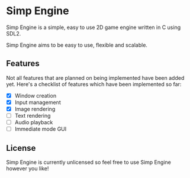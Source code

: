 # Simp Engine

Simp Engine is a simple, easy to use 2D game engine written in C using SDL2.

Simp Engine aims to be easy to use, flexible and scalable.

## Features

Not all features that are planned on being implemented have been added yet. Here's a checklist of features which have been implemented so far:

- [x] Window creation
- [x] Input management
- [x] Image rendering
- [ ] Text rendering
- [ ] Audio playback
- [ ] Immediate mode GUI

## License

Simp Engine is currently unlicensed so feel free to use Simp Engine however you like!
